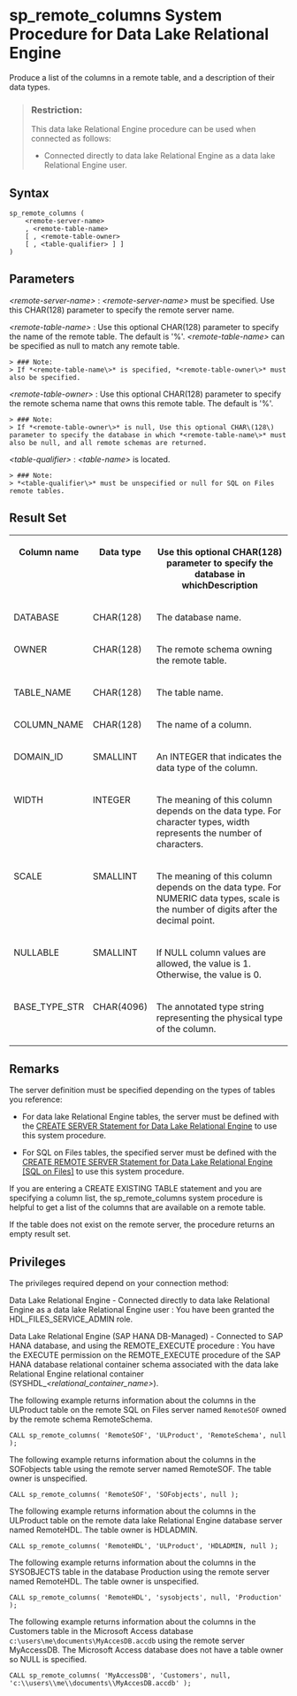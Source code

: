 <!-- loio3be657216c5f10148af686ed9c86d496 -->

# sp\_remote\_columns System Procedure for Data Lake Relational Engine

Produce a list of the columns in a remote table, and a description of their data types.



> ### Restriction:  
> This data lake Relational Engine procedure can be used when connected as follows:
> 
> -   Connected directly to data lake Relational Engine as a data lake Relational Engine user.



<a name="loio3be657216c5f10148af686ed9c86d496__section_zh4_qmj_n4b"/>

## Syntax

```
sp_remote_columns (
    <remote-server-name>
    , <remote-table-name>
    [ , <remote-table-owner>
    [ , <table-qualifier> ] ]
)
```



## Parameters

  *<remote-server-name\>* 
 :   *<remote-server-name\>* must be specified. Use this CHAR\(128\) parameter to specify the remote server name.

   *<remote-table-name\>* 
 :   Use this optional CHAR\(128\) parameter to specify the name of the remote table. The default is '%'. *<remote-table-name\>* can be specified as null to match any remote table.

    > ### Note:  
    > If *<remote-table-name\>* is specified, *<remote-table-owner\>* must also be specified.

   *<remote-table-owner\>* 
 :   Use this optional CHAR\(128\) parameter to specify the remote schema name that owns this remote table. The default is '%'.

    > ### Note:  
    > If *<remote-table-owner\>* is null, Use this optional CHAR\(128\) parameter to specify the database in which *<remote-table-name\>* must also be null, and all remote schemas are returned.

   *<table-qualifier\>* 
 :   *<table-name\>* is located.

    > ### Note:  
    > *<table-qualifier\>* must be unspecified or null for SQL on Files remote tables.

 

## Result Set


<table>
<tr>
<th valign="top">

Column name



</th>
<th valign="top">

Data type



</th>
<th valign="top">

Use this optional CHAR\(128\) parameter to specify the database in whichDescription



</th>
</tr>
<tr>
<td valign="top">

DATABASE



</td>
<td valign="top">

CHAR\(128\)



</td>
<td valign="top">

The database name.



</td>
</tr>
<tr>
<td valign="top">

OWNER



</td>
<td valign="top">

CHAR\(128\)



</td>
<td valign="top">

The remote schema owning the remote table.



</td>
</tr>
<tr>
<td valign="top">

TABLE\_NAME



</td>
<td valign="top">

CHAR\(128\)



</td>
<td valign="top">

The table name.



</td>
</tr>
<tr>
<td valign="top">

COLUMN\_NAME



</td>
<td valign="top">

CHAR\(128\)



</td>
<td valign="top">

The name of a column.



</td>
</tr>
<tr>
<td valign="top">

DOMAIN\_ID



</td>
<td valign="top">

SMALLINT



</td>
<td valign="top">

An INTEGER that indicates the data type of the column.



</td>
</tr>
<tr>
<td valign="top">

WIDTH



</td>
<td valign="top">

INTEGER



</td>
<td valign="top">

The meaning of this column depends on the data type. For character types, width represents the number of characters.



</td>
</tr>
<tr>
<td valign="top">

SCALE



</td>
<td valign="top">

SMALLINT



</td>
<td valign="top">

The meaning of this column depends on the data type. For NUMERIC data types, scale is the number of digits after the decimal point.



</td>
</tr>
<tr>
<td valign="top">

NULLABLE



</td>
<td valign="top">

SMALLINT



</td>
<td valign="top">

If NULL column values are allowed, the value is 1. Otherwise, the value is 0.



</td>
</tr>
<tr>
<td valign="top">

BASE\_TYPE\_STR



</td>
<td valign="top">

CHAR\(4096\)



</td>
<td valign="top">

The annotated type string representing the physical type of the column.



</td>
</tr>
</table>



## Remarks

The server definition must be specified depending on the types of tables you reference:

-   For data lake Relational Engine tables, the server must be defined with the [CREATE SERVER Statement for Data Lake Relational Engine](../080-sql-statements/create-server-statement-for-data-lake-relational-engine-a619187.md) to use this system procedure.

-   For SQL on Files tables, the specified server must be defined with the [CREATE REMOTE SERVER Statement for Data Lake Relational Engine \[SQL on Files\]](../100-sql-on-files/create-remote-server-statement-for-data-lake-relational-engine-sql-on-files-d9c56ec.md) to use this system procedure.


If you are entering a CREATE EXISTING TABLE statement and you are specifying a column list, the sp\_remote\_columns system procedure is helpful to get a list of the columns that are available on a remote table.

If the table does not exist on the remote server, the procedure returns an empty result set.



## Privileges

The privileges required depend on your connection method:

 Data Lake Relational Engine - Connected directly to data lake Relational Engine as a data lake Relational Engine user
 :   You have been granted the HDL\_FILES\_SERVICE\_ADMIN role.

  Data Lake Relational Engine \(SAP HANA DB-Managed\) - Connected to SAP HANA database, and using the REMOTE\_EXECUTE procedure
 :   You have the EXECUTE permission on the REMOTE\_EXECUTE procedure of the SAP HANA database relational container schema associated with the data lake Relational Engine relational container \(SYSHDL\_*<relational\_container\_name\>*\).

 

The following example returns information about the columns in the ULProduct table on the remote SQL on Files server named `RemoteSOF` owned by the remote schema RemoteSchema.

```
CALL sp_remote_columns( 'RemoteSOF', 'ULProduct', 'RemoteSchema', null );
```

The following example returns information about the columns in the SOFobjects table using the remote server named RemoteSOF. The table owner is unspecified.

```
CALL sp_remote_columns( 'RemoteSOF', 'SOFobjects', null );
```



The following example returns information about the columns in the ULProduct table on the remote data lake Relational Engine database server named RemoteHDL. The table owner is HDLADMIN.

```
CALL sp_remote_columns( 'RemoteHDL', 'ULProduct', 'HDLADMIN, null );
```

The following example returns information about the columns in the SYSOBJECTS table in the database Production using the remote server named RemoteHDL. The table owner is unspecified.

```
CALL sp_remote_columns( 'RemoteHDL', 'sysobjects', null, 'Production' );
```

The following example returns information about the columns in the Customers table in the Microsoft Access database `c:\users\me\documents\MyAccesDB.accdb` using the remote server MyAccessDB. The Microsoft Access database does not have a table owner so NULL is specified.

```
CALL sp_remote_columns( 'MyAccessDB', 'Customers', null, 'c:\\users\\me\\documents\\MyAccesDB.accdb' );
```

